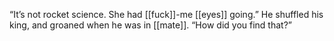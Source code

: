 “It’s not rocket science. She had [[fuck]]-me [[eyes]] going.” He shuffled his king, and groaned when he was in [[mate]]. “How did you find that?”